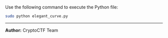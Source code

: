Use the following command to execute the Python file:

```bash
sudo python elegant_curve.py
```

---

**Author:** CryptoCTF Team

